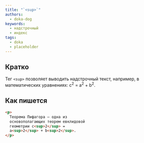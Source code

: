 ```yaml
---
title: "`<sup>`"
authors:
  - doka-dog
keywords:
  - надстрочный
  - индекс
tags:
  - doka
  - placeholder
---
```


## Кратко

Тег `<sup>` позволяет выводить надстрочный текст, например, в математических уравнениях: c<sup>2</sup> = a<sup>2</sup> + b<sup>2</sup>.

## Как пишется

```html
<p>
  Теорема Пифагора — одна из
  основополагающих теорем евклидовой
  геометрии c<sup>2</sup> =
  a<sup>2</sup> + b<sup>2</sup>.
</p>
```
